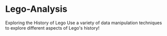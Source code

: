 # Lego-Analysis
Exploring the History of Lego Use a variety of data manipulation techniques to explore different aspects of Lego's history!
